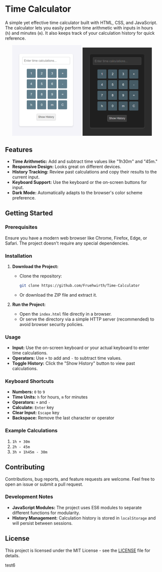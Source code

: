 # Time Calculator

A simple yet effective time calculator built with HTML, CSS, and JavaScript. The calculator lets you easily perform time arithmetic with inputs in hours (`h`) and minutes (`m`). It also keeps track of your calculation history for quick reference.

<p align="center">
  <img src="./screenshots/lightmode-default.png" alt="Time Calculator Screenshot Light Mode" width="45%">
  <img src="./screenshots/darkmode-default.png" alt="Time Calculator Screenshot Dark Mode" width="45%">
</p>


## Features

- **Time Arithmetic:** Add and subtract time values like "1h30m" and "45m."
- **Responsive Design:** Looks great on different devices.
- **History Tracking:** Review past calculations and copy their results to the current input.
- **Keyboard Support:** Use the keyboard or the on-screen buttons for input.
- **Dark Mode:** Automatically adapts to the browser's color scheme preference.

## Getting Started

### Prerequisites

Ensure you have a modern web browser like Chrome, Firefox, Edge, or Safari. The project doesn't require any special dependencies.

### Installation

1. **Download the Project:**
   - Clone the repository:
     ```bash
     git clone https://github.com/Fruehwirth/Time-Calculator
     ```
   - Or download the ZIP file and extract it.

2. **Run the Project:**
   - Open the `index.html` file directly in a browser.
   - Or serve the directory via a simple HTTP server (recommended) to avoid browser security policies.

### Usage

- **Input:** Use the on-screen keyboard or your actual keyboard to enter time calculations.
- **Operators:** Use `+` to add and `-` to subtract time values.
- **Toggle History:** Click the "Show History" button to view past calculations.

### Keyboard Shortcuts

- **Numbers:** `0` to `9`
- **Time Units:** `h` for hours, `m` for minutes
- **Operators:** `+` and `-`
- **Calculate:** `Enter` key
- **Clear Input:** `Escape` key
- **Backspace:** Remove the last character or operator

### Example Calculations

1. `1h + 30m`
2. `2h - 45m`
3. `3h + 1h45m - 30m`

## Contributing

Contributions, bug reports, and feature requests are welcome. Feel free to open an issue or submit a pull request.

### Development Notes

- **JavaScript Modules:** The project uses ES6 modules to separate different functions for modularity.
- **History Management:** Calculation history is stored in `localStorage` and will persist between sessions.

## License

This project is licensed under the MIT License - see the [LICENSE](LICENSE) file for details.

test6
